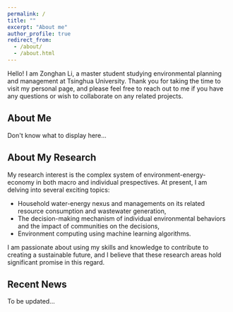 ```yaml
---
permalink: /
title: ""
excerpt: "About me"
author_profile: true
redirect_from: 
  - /about/
  - /about.html
---
```


Hello! I am Zonghan Li, a master student studying environmental planning and management at Tsinghua University. Thank you for taking the time to visit my personal page, and please feel free to reach out to me if you have any questions or wish to collaborate on any related projects.

About Me
------
Don't know what to display here...

About My Research
------
My research interest is the complex system of environment-energy-economy in both macro and individual prespectives. At present, I am delving into several exciting topics:
* Household water-energy nexus and managements on its related resource consumption and wastewater generation,
* The decision-making mechanism of individual environmental behaviors and the impact of communities on the decisions,
* Environment computing using machine learning algorithms.
  
I am passionate about using my skills and knowledge to contribute to creating a sustainable future, and I believe that these research areas hold significant promise in this regard. 

Recent News
------
To be updated...
